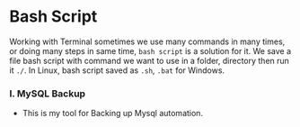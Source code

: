 # Bash Script

Working with Terminal sometimes we use many commands in many times, or doing many steps in same time, `bash script` is a solution for it. We save a file bash script with command we want to use in a folder, directory then run it `./`. In Linux, bash script saved as `.sh`, `.bat` for Windows.

### I. MySQL Backup

- This is my tool for Backing up Mysql automation.

